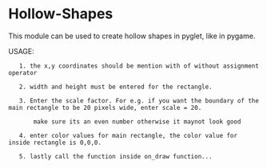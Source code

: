 # Hollow-Shapes

This module can be used to create hollow shapes in pyglet, like in pygame.

USAGE: 

       1. the x,y coordinates should be mention with of without assignment operator 

       2. width and height must be entered for the rectangle.
       
       3. Enter the scale factor. For e.g. if you want the boundary of the main rectangle to be 20 pixels wide, enter scale = 20. 
       
           make sure its an even number otherwise it maynot look good

       4. enter color values for main rectangle, the color value for inside rectangle is 0,0,0.
       
       5. lastly call the function inside on_draw function...
